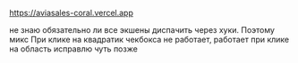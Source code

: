 https://aviasales-coral.vercel.app 

не знаю обязательно ли все экшены диспачить через хуки. Поэтому микс
При клике на квадратик чекбокса не работает, работает при клике на область
исправлю чуть позже
